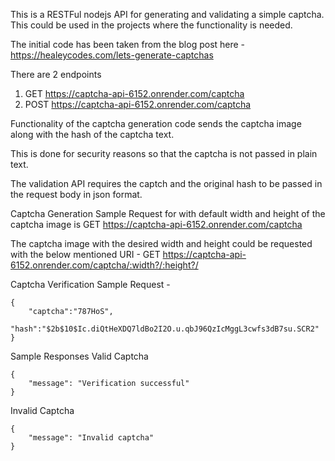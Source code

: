 This is a RESTFul nodejs API for generating and validating a simple captcha. This could be used in the projects where the functionality is needed.

The initial code has been taken from the blog post here - https://healeycodes.com/lets-generate-captchas

There are 2 endpoints 

1. GET https://captcha-api-6152.onrender.com/captcha
2. POST https://captcha-api-6152.onrender.com/captcha

Functionality of the captcha generation code sends the captcha image along with the hash of the captcha text. 

This is done for security reasons so that the captcha is not passed in plain text.

The validation API requires the captch and the original hash to be passed in the request body in json format.

Captcha Generation
Sample Request for with default width and height of the captcha image is 
GET https://captcha-api-6152.onrender.com/captcha

The captcha image with the desired width and height could be requested with the below mentioned URI - 
GET https://captcha-api-6152.onrender.com/captcha/:width?/:height?/

Captcha Verification
Sample Request - 
```
{
    "captcha":"787HoS",
    "hash":"$2b$10$Ic.diQtHeXDQ7ldBo2I2O.u.qbJ96QzIcMggL3cwfs3dB7su.SCR2"
}
```
Sample Responses
Valid Captcha
```
{
    "message": "Verification successful"
}
```
Invalid Captcha
```
{
    "message": "Invalid captcha"
}
```

